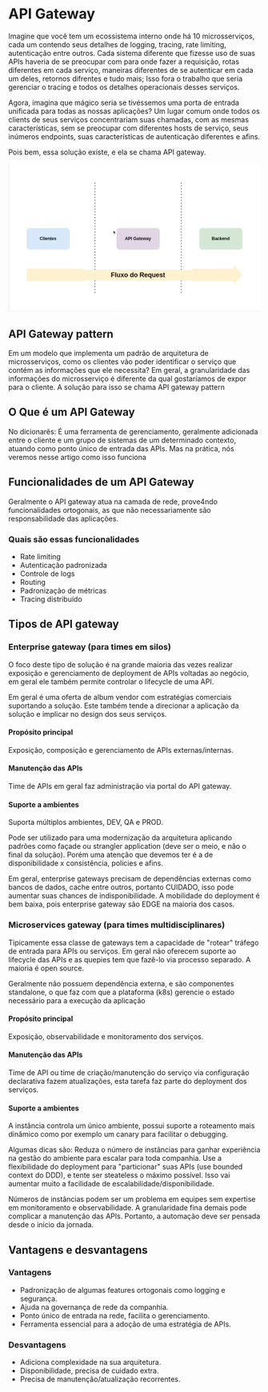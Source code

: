 # API Gateway
Imagine que você tem um ecossistema interno onde há 10 microsserviços, cada um contendo seus detalhes de logging, tracing, rate limiting, autenticação entre outros. Cada sistema diferente que fizesse uso de suas APIs haveria de se preocupar com para onde fazer a requisição, rotas diferentes em cada serviço, maneiras diferentes de se autenticar em cada um deles, retornos difrentes e tudo mais; Isso fora o trabalho que seria gerenciar o tracing e todos os detalhes operacionais desses serviços.

Agora, imagina que mágico seria se tivéssemos uma porta de entrada unificada para todas as nossas aplicações? Um lugar comum onde todos os clients de seus serviços concentrariam suas chamadas, com as mesmas características, sem se preocupar com diferentes hosts de serviço, seus inúmeros endpoints, suas características de autenticação diferentes e afins.

Pois bem, essa solução existe, e ela se chama API gateway.

![alt text](image.png)

## API Gateway pattern
Em um modelo que implementa um padrão de arquitetura de microsserviços, como os clientes vão poder identificar o serviço que contém as informações que ele necessita? Em geral, a granularidade das informações do microsserviço é diferente da qual gostaríamos de expor para o cliente. A solução para isso se chama API gateway pattern

## O Que é um API Gateway
No dicionarês: É uma ferramenta de gerenciamento, geralmente adicionada entre o cliente e um grupo de sistemas de um determinado contexto, atuando como ponto único de entrada das APIs. Mas na prática, nós veremos nesse artigo como isso funciona

## Funcionalidades de um API Gateway
Geralmente o API gateway atua na camada de rede, prove4ndo funcionalidades ortogonais, as que não necessariamente são responsabilidade das aplicações.

### Quais são essas funcionalidades
- Rate limiting
- Autenticação padronizada
- Controle de logs
- Routing
- Padronização de métricas
- Tracing distribuído

## Tipos de API gateway
### Enterprise gateway (para times em silos)
O foco deste tipo de solução é na grande maioria das vezes realizar exposição e gerenciamento de deployment de APIs voltadas ao negócio, em geral ele também permite controlar o lifecycle de uma API.

Em geral é uma oferta de album vendor com estratégias comerciais suportando a solução. Este também tende a direcionar a aplicação da solução e implicar no design dos seus serviços.

#### Propósito principal
Exposição, composição e gerenciamento de APIs externas/internas.

#### Manutenção das APIs
Time de APIs em geral faz administração via portal do API gateway.

#### Suporte a ambientes
Suporta múltiplos ambientes, DEV, QA e PROD.

Pode ser utilizado para uma modernização da arquitetura aplicando padrões como façade ou strangler application (deve ser o meio, e não o final da solução). Porém uma atenção que devemos ter é a de disponibilidade x consistência, policies e afins.

Em geral, enterprise gateways precisam de dependências externas como bancos de dados, cache entre outros, portanto CUIDADO, isso pode aumentar suas chances de indisponibilidade. A mobilidade do deployment é bem baixa, pois enterprise gateway são EDGE na maioria dos casos.

### Microservices gateway (para times multidisciplinares)
Tipicamente essa classe de gateways tem a capacidade de "rotear" tráfego de entrada para APIs ou serviços. Em geral não oferecem suporte ao lifecycle das APIs e as quepies tem que fazê-lo via processo separado. A maioria é open source.

Geralmente não possuem dependência externa, e são componentes standalone, o que faz com que a plataforma (k8s) gerencie o estado necessário para a execução da aplicação

#### Propósito principal
Exposição, observabilidade e monitoramento dos serviços.

#### Manutenção das APIs
Time de API ou time de criação/manutenção do serviço via configuração declarativa fazem atualizações, esta tarefa faz parte do deployment dos serviços.

#### Suporte a ambientes
A instância controla um único ambiente, possui suporte a roteamento mais dinâmico como por exemplo um canary para facilitar o debugging.

Algumas dicas são: Reduza o número de instâncias para ganhar experiência na gestão do ambiente para escalar para toda companhia. Use a flexibilidade do deployment para "particionar" suas APIs (use bounded context do DDD), e tente ser steateless o máximo possível. Isso vai aumentar muito a facilidade de escalabilidade/disponibilidade.

Números de instâncias podem ser um problema em equipes sem expertise em monitoramento e observabilidade. A granularidade fina demais pode complicar a manutenção das APIs. Portanto, a automação deve ser pensada desde o início da jornada.

## Vantagens e desvantagens
### Vantagens
- Padronização de algumas features ortogonais como logging e segurança.
- Ajuda na governança de rede da companhia.
- Ponto único de entrada na rede, facilita o gerenciamento.
- Ferramenta essencial para a adoção de uma estratégia de APIs.

### Desvantagens
- Adiciona complexidade na sua arquitetura.
- Disponibilidade, precisa de cuidado extra.
- Precisa de manutenção/atualização recorrentes.